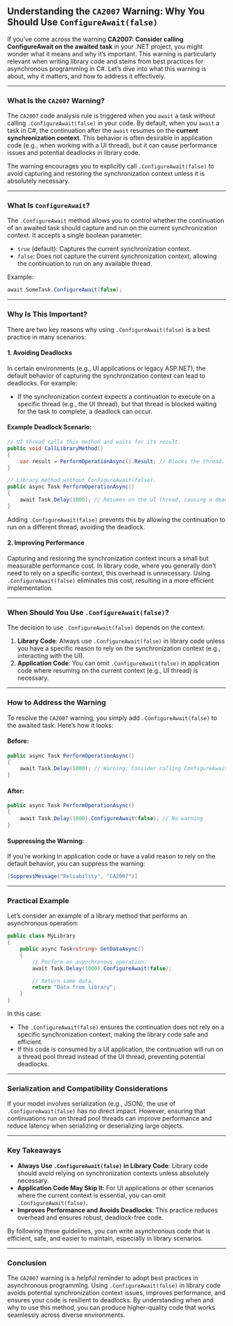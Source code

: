 ﻿## Understanding the `CA2007` Warning: Why You Should Use `ConfigureAwait(false)`

If you’ve come across the warning **CA2007: Consider calling ConfigureAwait on the awaited task** in your .NET project, you might wonder what it means and why it’s important. This warning is particularly relevant when writing library code and stems from best practices for asynchronous programming in C#. Let’s dive into what this warning is about, why it matters, and how to address it effectively.

---

### **What Is the `CA2007` Warning?**
The `CA2007` code analysis rule is triggered when you `await` a task without calling `.ConfigureAwait(false)` in your code. By default, when you `await` a task in C#, the continuation after the `await` resumes on the **current synchronization context**. This behavior is often desirable in application code (e.g., when working with a UI thread), but it can cause performance issues and potential deadlocks in library code.

The warning encourages you to explicitly call `.ConfigureAwait(false)` to avoid capturing and restoring the synchronization context unless it is absolutely necessary.

---

### **What Is `ConfigureAwait`?**
The `.ConfigureAwait` method allows you to control whether the continuation of an awaited task should capture and run on the current synchronization context. It accepts a single boolean parameter:
- `true` (default): Captures the current synchronization context.
- `false`: Does not capture the current synchronization context, allowing the continuation to run on any available thread.

Example:
```csharp
await SomeTask.ConfigureAwait(false);
```

---

### **Why Is This Important?**
There are two key reasons why using `.ConfigureAwait(false)` is a best practice in many scenarios:

#### 1. **Avoiding Deadlocks**
In certain environments (e.g., UI applications or legacy ASP.NET), the default behavior of capturing the synchronization context can lead to deadlocks. For example:
- If the synchronization context expects a continuation to execute on a specific thread (e.g., the UI thread), but that thread is blocked waiting for the task to complete, a deadlock can occur.

#### Example Deadlock Scenario:
```csharp
// UI thread calls this method and waits for its result.
public void CallLibraryMethod()
{
    var result = PerformOperationAsync().Result; // Blocks the thread.
}

// Library method without ConfigureAwait(false).
public async Task PerformOperationAsync()
{
    await Task.Delay(1000); // Resumes on the UI thread, causing a deadlock.
}
```

Adding `.ConfigureAwait(false)` prevents this by allowing the continuation to run on a different thread, avoiding the deadlock.

#### 2. **Improving Performance**
Capturing and restoring the synchronization context incurs a small but measurable performance cost. In library code, where you generally don’t need to rely on a specific context, this overhead is unnecessary. Using `.ConfigureAwait(false)` eliminates this cost, resulting in a more efficient implementation.

---

### **When Should You Use `.ConfigureAwait(false)`?**
The decision to use `.ConfigureAwait(false)` depends on the context:

1. **Library Code**: Always use `.ConfigureAwait(false)` in library code unless you have a specific reason to rely on the synchronization context (e.g., interacting with the UI).
2. **Application Code**: You can omit `.ConfigureAwait(false)` in application code where resuming on the current context (e.g., UI thread) is necessary.

---

### **How to Address the Warning**
To resolve the `CA2007` warning, you simply add `.ConfigureAwait(false)` to the awaited task. Here’s how it looks:

#### Before:
```csharp
public async Task PerformOperationAsync()
{
    await Task.Delay(1000); // Warning: Consider calling ConfigureAwait(false)
}
```

#### After:
```csharp
public async Task PerformOperationAsync()
{
    await Task.Delay(1000).ConfigureAwait(false); // No warning
}
```

#### Suppressing the Warning:
If you’re working in application code or have a valid reason to rely on the default behavior, you can suppress the warning:

```csharp
[SuppressMessage("Reliability", "CA2007")]
```

---

### **Practical Example**
Let’s consider an example of a library method that performs an asynchronous operation:

```csharp
public class MyLibrary
{
    public async Task<string> GetDataAsync()
    {
        // Perform an asynchronous operation.
        await Task.Delay(1000).ConfigureAwait(false);

        // Return some data.
        return "Data from library";
    }
}
```

In this case:
- The `.ConfigureAwait(false)` ensures the continuation does not rely on a specific synchronization context, making the library code safe and efficient.
- If this code is consumed by a UI application, the continuation will run on a thread pool thread instead of the UI thread, preventing potential deadlocks.

---

### **Serialization and Compatibility Considerations**
If your model involves serialization (e.g., JSON), the use of `.ConfigureAwait(false)` has no direct impact. However, ensuring that continuations run on thread pool threads can improve performance and reduce latency when serializing or deserializing large objects.

---

### **Key Takeaways**
- **Always Use `.ConfigureAwait(false)` in Library Code**: Library code should avoid relying on synchronization contexts unless absolutely necessary.
- **Application Code May Skip It**: For UI applications or other scenarios where the current context is essential, you can omit `.ConfigureAwait(false)`.
- **Improves Performance and Avoids Deadlocks**: This practice reduces overhead and ensures robust, deadlock-free code.

By following these guidelines, you can write asynchronous code that is efficient, safe, and easier to maintain, especially in library scenarios.

---

### **Conclusion**
The `CA2007` warning is a helpful reminder to adopt best practices in asynchronous programming. Using `.ConfigureAwait(false)` in library code avoids potential synchronization context issues, improves performance, and ensures your code is resilient to deadlocks. By understanding when and why to use this method, you can produce higher-quality code that works seamlessly across diverse environments.
